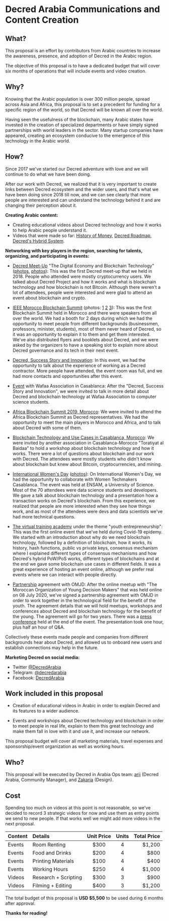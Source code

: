 # Decred Arabia Communications and Content Creation

## What?

This proposal is an effort by contributors from Arabic countries to increase the awareness, presence, and adoption of Decred in the Arabic region.

The objective of this proposal is to have a dedicated budget that will cover six months of operations that will include events and video creation.

## Why?

Knowing that the Arabic population is over 300 million people, spread across Asia and Africa, this proposal is to set a precedent for funding for a specific region of the world, so that Decred will be known all over the world.

Having seen the usefulness of the blockchain, many Arabic states have invested in the creation of specialized departments or have simply signed partnerships with world leaders in the sector. Many startup companies have appeared, creating an ecosystem conducive to the emergence of this technology in the Arabic world.

## How?

Since 2017 we've started our Decred adventure with love and we will continue to do what we have been doing.

After our work with Decred, we realized that it is very important to create links between Decred ecosystem and the wider users, and that's what we have been doing since 2018 till now, and we can see clearly that more people are interested and can understand the technology behind it and are changing their perception about it.

**Creating Arabic content:**

* Creating educational videos about Decred technology and how it works to help Arabic people understand it.
* Videos that were made so far: [History of Money](https://youtu.be/OFONdBbYbBc), [Decred Roadmap](https://youtu.be/_7Ae_Klwqo0), [Decred's Hybrid System](https://youtu.be/k6xXL_ttSDI).

**Networking with key players in the region, searching for talents, organizing, and participating in events:**

* [Decred Meet-Up](https://www.facebook.com/events/241045786567334/) "The Digital Economy and Blockchain Technology" ([photos](https://twitter.com/in_insaf/status/1056252398476423168), [photos](https://www.facebook.com/permalink.php?story_fbid=1884165438286394&id=1836611206375151)): This was the first Decred meet-up that we held in 2018. People who attended were mostly cryptocurrency users. We talked about Decred Project and how it works and what is blockchain technology and how blockchain is not Bitcoin. Although there weren't a lot of attendees, people were interested and were glad to attend an event about blockchain and crypto.

* [IEEE Morocco Blockchain Summit](http://blockchainsummit.ma/) (photos: [1](https://twitter.com/DecredArabia/status/1121011670808240128) [2](https://twitter.com/DecredArabia/status/1121160292333965313) [3](https://twitter.com/DecredArabia/status/1121695331253673984)): This was the first Blockchain Summit held in Morocco and there were speakers from all over the world. We had a booth for 2 days during which we had the opportunity to meet people from different backgrounds (businessmen, professors, minister, students), most of them never heard of Decred, so it was an opportunity to explain it to them and get them interested. We've also distributed flyers and booklets about Decred, and we were asked by the organizers to have a speaking slot to explain more about Decred governance and its tech in their next event.

* [Decred, Success Story and Innovation](https://github.com/decredcommunity/events/blob/master/reports/20190921-decred-meetup-casablanca-morocco.md): In this event, we had the opportunity to talk about the experience of working as a Decred contractor. More people have attended, the event room was full, and we had more contacts and opportunities after this event.

* [Event](https://github.com/decredcommunity/events/blob/master/reports/20191020-wafaa-casablanca-morocco.md) with Wafaa Association in Casablanca: After the "Decred, Success Story and Innovation", we were invited to talk in more detail about Decred and blockchain technology at Wafaa Association to computer science students.

* [Africa Blockchain Summit 2019, Morocco](https://github.com/decredcommunity/events/blob/master/reports/20191121-africa-blockchain-summit-rabat-morocco.md): We were invited to attend the Africa Blockchain Summit as Decred representatives. We had the opportunity to meet the main players in Morocco and Africa, and to talk about Decred with some of them.

* [Blockchain Technology and Use Cases in Casablanca, Morocco](https://github.com/decredcommunity/events/blob/master/reports/20200124-blockchain-technology-and-use-cases-casablanca-morocco.md): We were invited by another association in Casablanca-Morocco "Toratiyat al Baidaa" to hold a workshop about blockchain technology and how it works. There were a lot of questions about blockchain and our work with Decred. The attendees were mostly students who didn't know about blockchain but knew about Bitcoin, cryptocurrencies, and mining.

* [International Women's Day](https://www.meetup.com/fr-FR/GDGCasablanca/events/268661463/) ([photos](https://www.flickr.com/photos/187387360@N04/albums/72157713440754483)): On International Women's Day, we had the opportunity to collaborate with Women Techmakers Casablanca. The event was held at ENSAM, a University of Science. Most of the 70 attendees were data science students and developers. We gave a talk about blockchain technology and a presentation how a transaction works on Decred's blockchain. From this experience, we realized that people are more interested when they see how things work, and as most of the attendees were devs and data scientists we've had more technical questions.

* [The virtual training academy](https://github.com/decredcommunity/events/blob/master/reports/20200708-virtual-training-academy-internet.md) under the theme "youth entrepreneurship": This was the first online event that we've held during Covid-19 epidemy. We started with an introduction about why do we need blockchain technology, followed by a definition of blockchain, how it works, its history, hash functions, public vs private keys, consensus mechanism where I explained different types of consensus mechanisms and how Decred's hybrid PoW/PoS works, different types of blockchains and at the end we gave some blockchain use cases in different fields. It was a great experience of hosting an event online, although we prefer real events where we can interact with people directly.

* [Partnership](https://decredcommunity.github.io/events/index/20201128.1) agreement with OMJD: After the online meetup with "The Moroccan Organization of Young Decision Makers" that was held online on 08 July 2020, we've signed a partnership agreement with OMJD in order to work together in the technological field for the benefit of the youth. The agreement details that we will hold meetups, workshops and conferences about Decred and blockchain technology for the benefit of the young. The agreement will go for two years. There was a [press conference](https://youtu.be/2gI_RRdIJ5U) held at the end of the event. The presentation took one hour, plus half an hour of Q&A.

Collectively these events made people and companies from different backgrounds hear about Decred, and allowed us to onboard new users and establish connections may help in the future.

**Marketing Decred on social media:**

* Twitter [@DecredArabia](https://twitter.com/DecredArabia)
* Telegram: [@decredarabia](https://t.me/decredarabia)
* Facebook: [DecredArabia](https://www.facebook.com/DecredArabia)

## Work included in this proposal

* Creation of educational videos in Arabic in order to explain Decred and its features to a wider audience.

* Events and workshops about Decred technology and blockchain in order to meet people in real life, explain to them this great technology and make them fall in love with it and use it, and increase our network.

This proposal budget will cover all marketing materials, travel expenses and sponsorship/event organization as well as working hours.

## Who?

This proposal will be executed by Decred in Arabia Ops team: [arij](https://twitter.com/in_insaf) (Decred Arabia, Community Manager), and [Zakaria](https://twitter.com/aithzakaria1) (Design).

## Cost

Spending too much on videos at this point is not reasonable, so we've decided to record 3 strategic videos for now and use them as entry points we send to new people. If that works well we might add more videos in the next proposal.

Content | Details               | Unit Price | Units | Total Price
:-------|:----------------------|:----------:|:-----:|------------:
Events  | Room Renting          |    $300    |   4   |      $1,200
Events  | Food and Drinks       |    $200    |   4   |        $800
Events  | Printing Materials    |    $100    |   4   |        $400
Events  | Working Hours         |    $250    |   4   |      $1,000
Videos  | Research + Scripting  |    $300    |   3   |        $900
Videos  | Filming + Editing     |    $400    |   3   |      $1,200

The total budget of this proposal is **USD $5,500** to be used during 6 months after approval.

**Thanks for reading!**
